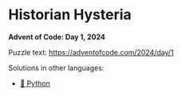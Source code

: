 # Historian Hysteria

**Advent of Code: Day 1, 2024**

Puzzle text: <https://adventofcode.com/2024/day/1>

Solutions in other languages:

- [🐍 Python](../../../../python/2024/01_historian_hysteria)
